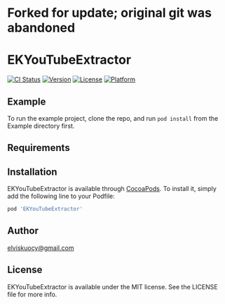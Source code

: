 # Forked for update; original git was abandoned

# EKYouTubeExtractor

[![CI Status](http://img.shields.io/travis/elviskuocy@gmail.com/EKYouTubeExtractor.svg?style=flat)](https://travis-ci.org/elviskuocy@gmail.com/EKYouTubeExtractor)
[![Version](https://img.shields.io/cocoapods/v/EKYouTubeExtractor.svg?style=flat)](http://cocoapods.org/pods/EKYouTubeExtractor)
[![License](https://img.shields.io/cocoapods/l/EKYouTubeExtractor.svg?style=flat)](http://cocoapods.org/pods/EKYouTubeExtractor)
[![Platform](https://img.shields.io/cocoapods/p/EKYouTubeExtractor.svg?style=flat)](http://cocoapods.org/pods/EKYouTubeExtractor)

## Example

To run the example project, clone the repo, and run `pod install` from the Example directory first.

## Requirements

## Installation

EKYouTubeExtractor is available through [CocoaPods](http://cocoapods.org). To install
it, simply add the following line to your Podfile:

```ruby
pod 'EKYouTubeExtractor'
```

## Author

elviskuocy@gmail.com

## License

EKYouTubeExtractor is available under the MIT license. See the LICENSE file for more info.
